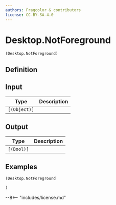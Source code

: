 ```yaml
---
authors: Fragcolor & contributors
license: CC-BY-SA-4.0
---
```



# Desktop.NotForeground

```clojure
(Desktop.NotForeground)
```


## Definition




## Input

| Type | Description |
|------|-------------|
| `[(Object)]` |  |


## Output

| Type | Description |
|------|-------------|
| `[(Bool)]` |  |


## Examples

```clojure
(Desktop.NotForeground

)
```


--8<-- "includes/license.md"
